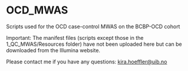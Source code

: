 # OCD_MWAS
Scripts used for the OCD case-control MWAS on the BCBP-OCD cohort

Important:
The manifest files (scripts except those in the 1_QC_MWAS/Resources folder) have not been uploaded here but can be downloaded from the Illumina website.

Please contact me if you have any questions: kira.hoeffler@uib.no
